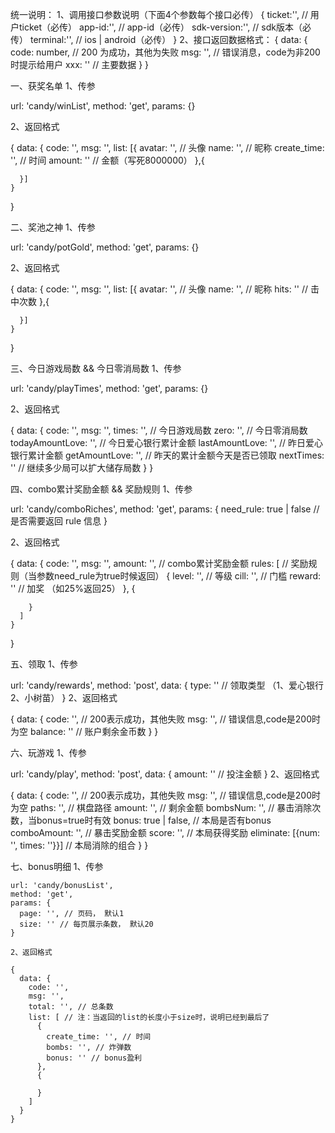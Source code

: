 统一说明：
  1、调用接口参数说明（下面4个参数每个接口必传）
    {
      ticket:'', // 用户ticket（必传）
      app-id:'', // app-id（必传）
      sdk-version:'', // sdk版本（必传）
      terminal:'', // ios | android（必传）
    }
  2、接口返回数据格式：
    {
      data: {
        code: number, // 200 为成功，其他为失败
        msg: '', // 错误消息，code为非200时提示给用户
        xxx: '' // 主要数据
      }
    }


一、获奖名单
  1、传参

  url: 'candy/winList',
  method: 'get',
  params: {}

  2、返回格式

  {
    data: {
      code: '',
      msg: '',
      list: [{
        avatar: '', // 头像
        name: '', // 昵称
        create_time: '', // 时间
        amount: '' // 金额（写死8000000）
      },{

      }]
    }
  }


二、奖池之神
  1、传参

  url: 'candy/potGold',
  method: 'get',
  params: {}

  2、返回格式

  {
    data: {
      code: '',
      msg: '',
      list: [{
        avatar: '', // 头像
        name: '', // 昵称
        hits: '' // 击中次数
      },{

      }]
    }
  }


三、今日游戏局数 && 今日零消局数
  1、传参

  url: 'candy/playTimes',
  method: 'get',
  params: {}

  2、返回格式

  {
    data: {
      code: '',
      msg: '',
      times: '', // 今日游戏局数
      zero: '', // 今日零消局数
      todayAmountLove: '', // 今日爱心银行累计金额
      lastAmountLove: '', // 昨日爱心银行累计金额
      getAmountLove: '', // 昨天的累计金额今天是否已领取
      nextTimes: '' // 继续多少局可以扩大储存局数
    }
  }


四、combo累计奖励金额 && 奖励规则
  1、传参

  url: 'candy/comboRiches',
  method: 'get',
  params: {
    need_rule: true | false // 是否需要返回 rule 信息
  }

  2、返回格式

  {
    data: {
      code: '',
      msg: '',
      amount: '', // combo累计奖励金额
      rules: [ // 奖励规则（当参数need_rule为true时候返回）
        {
          level: '', // 等级
          cill: '', // 门槛
          reward: '' // 加奖 （如25%返回25）
        },
        {

        }
      ]
    }
  }


五、领取
  1、传参

  url: 'candy/rewards',
  method: 'post',
  data: {
    type: '' // 领取类型 （1、爱心银行   2、小树苗）
  }
  2、返回格式

  {
    data: {
      code: '', // 200表示成功，其他失败
      msg: '', // 错误信息,code是200时为空
      balance: '' // 账户剩余金币数
    }
  }


六、玩游戏
  1、传参

  url: 'candy/play',
  method: 'post',
  data: {
    amount: '' // 投注金额
  }
  2、返回格式

  {
    data: {
      code: '', // 200表示成功，其他失败
      msg: '', // 错误信息,code是200时为空
      paths: '', // 棋盘路径
      amount: '', // 剩余金额
      bombsNum: '', // 暴击消除次数，当bonus=true时有效
      bonus: true | false, // 本局是否有bonus
      comboAmount: '', // 暴击奖励金额
      score: '', // 本局获得奖励
      eliminate: [{num: '', times: ''}}] // 本局消除的组合
    }
  }

  七、bonus明细
    1、传参

    url: 'candy/bonusList',
    method: 'get',
    params: {
      page: '', // 页码， 默认1
      size: '' // 每页展示条数， 默认20
    }

    2、返回格式

    {
      data: {
        code: '',
        msg: '',
        total: '', // 总条数
        list: [ // 注：当返回的list的长度小于size时，说明已经到最后了
          {
            create_time: '', // 时间
            bombs: '', // 炸弹数
            bonus: '' // bonus盈利
          },
          {

          }
        ]
      }
    }
